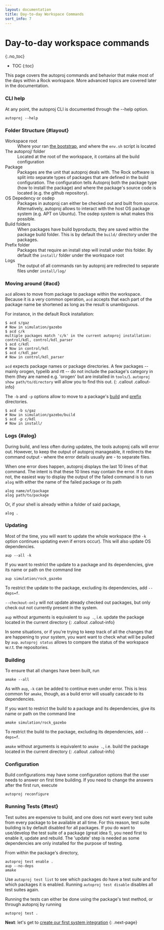 ```yaml
---
layout: documentation
title: Day-to-day Workspace Commands
sort_info: 7
---
```


# Day-to-day workspace commands
{:.no_toc}

- TOC
{:toc}

This page covers the autoproj commands and behavior that make most of the days
within a Rock workspace. More advanced topics are covered later in the
documentation.

### CLI help

At any point, the autoproj CLI is documented through the --help option.

~~~
autoproj --help
~~~

### Folder Structure {#layout}

<dl markdown="0">
<dt>Workspace root</dt>
<dd>Where your ran <a href="index.html">the bootstrap</a>, and where the <code>env.sh</code> script is located</dd>
<dt>The autoproj/ folder</dt>
<dd>Located at the root of the workspace, it contains all the build configuration</dd>
<dt>Package</dt>
<dd>Packages are the unit that autoproj deals with. The Rock software is split
into separate types of packages that are defined in the build configuration.
The configuration tells Autoproj both the package type (how to install the
package) and where the package's source code is located (e.g. the github
repository).</dd>
<dt>OS Depedency or osdep</dt>
<dd>Packages in autoproj can either be checked out and built from source.
Alternatively, autoproj allows to interact with the host OS package system
(e.g. APT on Ubuntu). The osdep system is what makes this possible.</dd>
<dt id="build_directory">Build folders</dt>
<dd>When packages have build byproducts, they are saved within the package
build folder. This is by default the <code>build/</code> directory under the packages.</dd>
<dt id="prefix_directory">Prefix folder</dt>
<dd>Packages that require an install step will install under this folder. By
default the <code>install/</code> folder under the workspace root</dd>
<dt>Logs</dt>
<dd>The output of all commands ran by autoproj are redirected to separate files under <code>install/log/</code></dd>
</dl>

### Moving around {#acd}

`acd` allows to move from package to package within the workspace. Because it
is a very common operation, `acd` accepts that each part of the package name be
shortened as long as the result is unambiguous.

For instance, in the default Rock installation:

~~~
$ acd s/gaz
# Now in simulation/gazebo
$ acd c/k
multiple packages match 'c/k' in the current autoproj installation: control/kdl, control/kdl_parser
$ acd c/kdl
# Now in control/kdl
$ acd c/kdl_par
# Now in control/kdl_parser
~~~

`acd` expects package names or package directories. A few packages -- mainly
orogen, typelib and rtt -- do not include the package's category in them (they
are named e.g. 'orogen' but are installed in `tools/`). `autoproj show
path/to/directory` will allow you to find this out.
{: .callout .callout-info}

The `-b` and `-p` options allow to move to a package's [build](#build_directory) and [prefix](#prefix_directory) directories. 

~~~
$ acd -b s/gaz
# Now in simulation/gazebo/build
$ acd -p c/kdl
# Now in install/
~~~

### Logs {#alog}

During build, and less often during updates, the tools autoproj calls will
error out. However, to keep the output of autoproj manageable, it redirects the
command output - where the error details usually are - to separate files.

When one error does happen, autoproj displays the last 10 lines of that
command. The intent is that these 10 lines may contain the error. If it does
not, the easiest way to display the output of the failed command is to run
`alog` with either the name of the failed package or its path

~~~
alog name/of/package
alog path/to/package
~~~

Or, if your shell is already within a folder of said package,

~~~
alog .
~~~

### Updating

Most of the time, you will want to update the whole workspace (the `-k` option
continues updating even if errors occur). This will also update OS
dependencies.

~~~
aup --all -k
~~~

If you want to restrict the update to a package and its dependencies, give its
name or path on the command line

~~~
aup simulation/rock_gazebo
~~~

To restrict the update to the package, excluding its dependencies, add `--deps=f`.

`--checkout-only` will not update already checked out packages, but
only check out not currently present in the system.

`aup` without arguments is equivalent to `aup .`, i.e. update the package
located in the current directory
{: .callout .callout-info}

In some situations, or if you're trying to keep track of all the changes that
are happening to your system, you want want to check what will be pulled by
`aup`. `autoproj status` allows to compare the status of the workspace w.r.t.
the repositories.

### Building

To ensure that all changes have been built, run

~~~
amake --all
~~~

As with `aup`, `-k` can be added to continue even under error. This is less
common for `amake`, though,  as a build error will usually cascade to its
dependencies.

If you want to restrict the build to a package and its dependencies, give its
name or path on the command line

~~~
amake simulation/rock_gazebo
~~~

To restrict the build to the package, excluding its dependencies, add `--deps=f`.

`amake` without arguments is equivalent to `amake .`, i.e. build the package
located in the current directory
{: .callout .callout-info}

### Configuration

Build configurations may have some configuration options that the user needs to
answer on first time building. If you need to change the answers after the first
run, execute

~~~
autoproj reconfigure
~~~

### Running Tests {#test}

Test suites are expensive to build, and one does not want every test suite from
every package to be available at all time. For this reason, test suite building
is by default disabled for all packages. If you do want to use/develop the test
suite of a package (great idea !), you need first to enable it, update and
rebuild. The 'update' step is needed as some dependencies are only installed
for the purpose of testing.

From within the package's directory,

~~~
autoproj test enable .
aup --no-deps
amake
~~~

Use `autoproj test list` to see which packages do have a test suite and for
which packages it is enabled. Running `autoproj test disable` disables all test
suites again.

Running the tests can either be done using the package's test method, or through
autoproj by running

~~~
autoproj test .
~~~

**Next**: let's get to [create our first system integration](getting_started.html)
{: .next-page}

